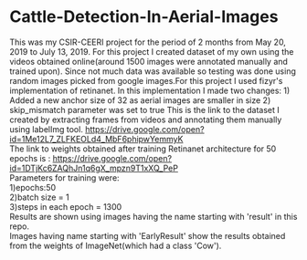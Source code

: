 # Cattle-Detection-In-Aerial-Images
This was my CSIR-CEERI project for the period of 2 months from May 20, 2019 to July 13, 2019. For this project I created dataset of my own using the videos obtained online(around 1500 images were annotated manually and trained upon). Since not much data was available so testing was done using random images picked from google images.For this project I used fizyr's implementation of retinanet. In this implementation I made two changes: 1) Added a new anchor size of 32 as aerial images are smaller in size 2) skip_mismatch parameter was set to true
This is the link to the dataset I created by extracting frames from videos and annotating them manually using labelImg tool.
https://drive.google.com/open?id=1Me12L7_ZLFKEOLd4_MbF6phipwYemmyK<br/>
The link to weights obtained after training Retinanet architecture for 50 epochs is : https://drive.google.com/open?id=1DTjKc6ZAQhJn1q6gX_mpzn9T1xXQ_PeP<br/>
Parameters for training were:<br/>
1)epochs:50<br/>
2)batch size = 1<br/>
3)steps in each epoch = 1300<br/>
Results are shown using images having the name starting with 'result' in this repo.<br/>
Images having name starting with 'EarlyResult' show the results obtained from the weights of ImageNet(which had a class 'Cow').
